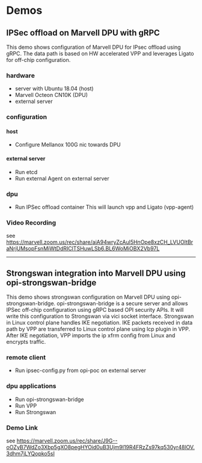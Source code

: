 # Demos

## IPSec offload on Marvell DPU with gRPC

This demo shows configuration of Marvell DPU for IPsec offload using gRPC.
The data path is based on HW accelerated VPP and leverages Ligato for off-chip
configuration.

### hardware

- server with Ubuntu 18.04 (host)
- Marvell Octeon CN10K (DPU)
- external server

### configuration

#### host

- Configure Mellanox 100G nic towards DPU

#### external server

- Run etcd
- Run external Agent on external server

### dpu

- Run IPSec offload container
  This will launch vpp and Ligato (vpp-agent)

### Video Recording

see <https://marvell.zoom.us/rec/share/aiA94wryZcAul5HnOpe8xzCH_LVUOItBraNrjUMsopFsnMiWtDdRIClTSHuwLSb6.BL6WoMiOBX2Vb97L>

---------------------------------------------------------------------

## Strongswan integration into Marvell DPU using opi-strongswan-bridge

This demo shows strongswan configuration on Marvell DPU using
opi-strongswan-bridge. opi-strongswan-bridge is a secure server and allows
IPSec off-chip configuration using gRPC based OPI security APIs. It will write
this configuration to Strongswan via vici socket interface. Strongswan in Linux
control plane handles IKE negotiation. IKE packets received in data path by VPP
are transferred to Linux control plane using lcp plugin in VPP. After IKE
negotiation, VPP imports the ip xfrm config from Linux and encrypts traffic.

### remote client

- Run ipsec-config.py from opi-poc on external server

### dpu applications

- Run opi-strongswan-bridge
- Run VPP
- Run Strongswan

### Demo Link

see <https://marvell.zoom.us/rec/share/J9G--oOZyB7WdZo3Xbp5gXO8pegHYOid0uB3Ujm9l19R4FRzZs97kq530yr48lOV.3dhm7jLYQopko5sI>
